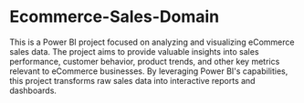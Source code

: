 # Ecommerce-Sales-Domain

This is a Power BI project focused on analyzing and visualizing eCommerce sales data. The project aims to provide valuable insights into sales performance, customer behavior, product trends, and other key metrics relevant to eCommerce businesses. By leveraging Power BI's capabilities, this project transforms raw sales data into interactive reports and dashboards.
